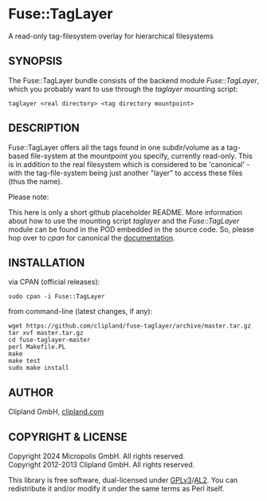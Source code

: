 Fuse::TagLayer
==============

A read-only tag-filesystem overlay for hierarchical filesystems

## SYNOPSIS

The Fuse::TagLayer bundle consists of the backend module _Fuse::TagLayer_, which you
probably want to use through the _taglayer_ mounting script:

    taglayer <real directory> <tag directory mountpoint>

## DESCRIPTION

Fuse::TagLayer offers all the tags found in one subdir/volume as a tag-based file-system
at the mountpoint you specify, currently read-only. This is in addition to the real
filesystem which is considered to be 'canonical' - with the tag-file-system being
just another "layer" to access these files (thus the name).

Please note:

This here is only a short github placeholder README. More information about
how to use the mounting script _taglayer_ and the _Fuse::TagLayer_ module can be found
in the POD embedded in the source code. So, please hop over to _cpan_ for canonical the
[documentation](http://search.cpan.org/perldoc?Fuse%3A%3ATagLayer).

## INSTALLATION

via CPAN (official releases):

    sudo cpan -i Fuse::TagLayer

from command-line (latest changes, if any):

    wget https://github.com/clipland/fuse-taglayer/archive/master.tar.gz
    tar xvf master.tar.gz
    cd fuse-taglayer-master
    perl Makefile.PL
    make
    make test
    sudo make install

## AUTHOR

Clipland GmbH, [clipland.com](http://www.clipland.com/)

## COPYRIGHT & LICENSE

Copyright 2024 Micropolis GmbH. All rights reserved.  
Copyright 2012-2013 Clipland GmbH. All rights reserved.

This library is free software, dual-licensed under [GPLv3](http://www.gnu.org/licenses/gpl)/[AL2](http://opensource.org/licenses/Artistic-2.0).
You can redistribute it and/or modify it under the same terms as Perl itself.
